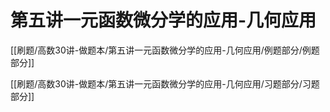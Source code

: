 # 第五讲一元函数微分学的应用-几何应用
[[刷题/高数30讲-做题本/第五讲一元函数微分学的应用-几何应用/例题部分/例题部分]]

[[刷题/高数30讲-做题本/第五讲一元函数微分学的应用-几何应用/习题部分/习题部分]]